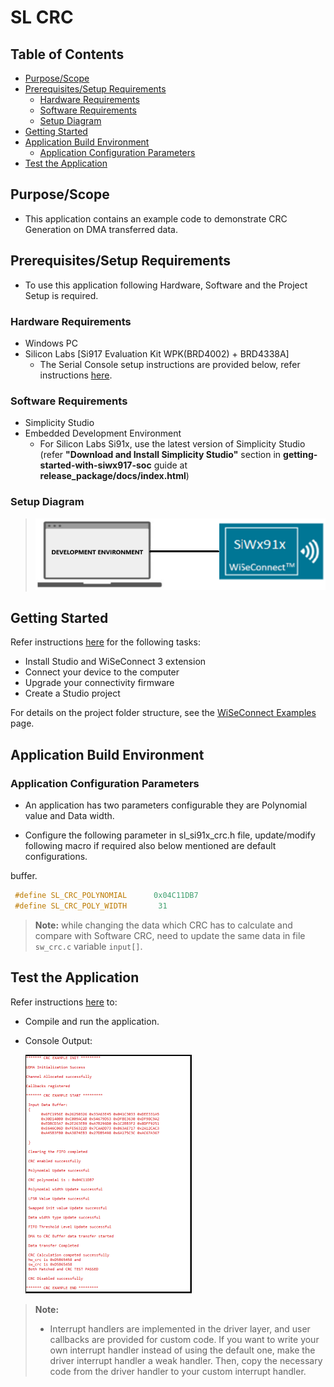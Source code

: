 # SL CRC

## Table of Contents

- [Purpose/Scope](#purposescope)
- [Prerequisites/Setup Requirements](#prerequisitessetup-requirements)
  - [Hardware Requirements](#hardware-requirements)
  - [Software Requirements](#software-requirements)
  - [Setup Diagram](#setup-diagram)
- [Getting Started](#getting-started)
- [Application Build Environment](#application-build-environment)
  - [Application Configuration Parameters](#application-configuration-parameters)
- [Test the Application](#test-the-application)

## Purpose/Scope

- This application contains an example code to demonstrate CRC Generation on DMA transferred data.

## Prerequisites/Setup Requirements

- To use this application following Hardware, Software and the Project Setup is required.

### Hardware Requirements

- Windows PC
- Silicon Labs [Si917 Evaluation Kit WPK(BRD4002) + BRD4338A]
  - The Serial Console setup instructions are provided below,
refer instructions [here](https://docs.silabs.com/wiseconnect/latest/wiseconnect-developers-guide-developing-for-silabs-hosts/#console-input-and-output).

### Software Requirements

- Simplicity Studio
- Embedded Development Environment
  - For Silicon Labs Si91x, use the latest version of Simplicity Studio (refer **"Download and Install Simplicity Studio"** section in **getting-started-with-siwx917-soc** guide at **release_package/docs/index.html**)

### Setup Diagram

> ![Figure: Introduction](resources/readme/setupdiagram.png)

## Getting Started

Refer instructions [here](https://docs.silabs.com/wiseconnect/latest/wiseconnect-getting-started/) for the following tasks:

- Install Studio and WiSeConnect 3 extension
- Connect your device to the computer
- Upgrade your connectivity firmware
- Create a Studio project

For details on the project folder structure, see the [WiSeConnect Examples](https://docs.silabs.com/wiseconnect/latest/wiseconnect-examples/#example-folder-structure) page.

## Application Build Environment

### Application Configuration Parameters

- An application has two parameters configurable they are Polynomial value and Data width.

- Configure the following parameter in sl_si91x_crc.h file, update/modify following macro if required also below mentioned are default configurations.


 buffer.
  ```C
   #define SL_CRC_POLYNOMIAL      0x04C11DB7 
   #define SL_CRC_POLY_WIDTH       31
  ```
> **Note:**
> while changing the data which CRC has to calculate and compare with Software CRC, need to update the same data in file `sw_crc.c` variable  `input[]`.
## Test the Application

Refer instructions [here](https://docs.silabs.com/wiseconnect/latest/wiseconnect-getting-started/) to:

- Compile and run the application. 

 - Console Output:

    ![Figure: Introduction](resources/readme/crc_result_console.png)



> **Note:**
>
> - Interrupt handlers are implemented in the driver layer, and user callbacks are provided for custom code. If you want to write your own interrupt handler instead of using the default one, make the driver interrupt handler a weak handler. Then, copy the necessary code from the driver handler to your custom interrupt handler.
